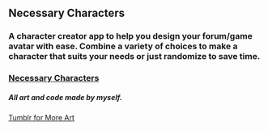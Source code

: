 ## Necessary Characters

### A character creator app to help you design your forum/game avatar with ease. Combine a variety of choices to make a character that suits your needs or just randomize to save time.

### [Necessary Characters](https://necessary-characters.netlify.app/)

##### All art and code made by myself.

[Tumblr for More Art](https://ilaydasilart.tumblr.com/)
